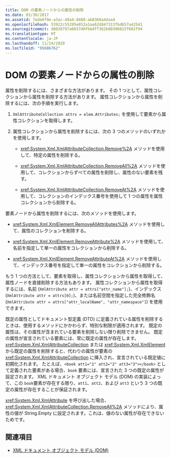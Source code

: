 ```yaml
---
title: DOM の要素ノードからの属性の削除
ms.date: 03/30/2017
ms.assetid: 7ede6f9e-a3ac-49a4-8488-ab8360a44aa4
ms.openlocfilehash: 53922c55295e852a1aa62d847313fbd657a42541
ms.sourcegitcommit: d8020797a6657d0fbbdff362b80300815f682f94
ms.translationtype: HT
ms.contentlocale: ja-JP
ms.lasthandoff: 11/24/2020
ms.locfileid: "95686762"
---
```

# <a name="removing-attributes-from-an-element-node-in-the-dom"></a>DOM の要素ノードからの属性の削除

属性を削除するには、さまざまな方法があります。 その 1 つとして、属性コレクションから属性を削除する方法があります。 属性コレクションから属性を削除するには、次の手順を実行します。  
  
1. `XmlAttributeCollection attrs = elem.Attributes;` を使用して要素から属性コレクションを取得します。  
  
2. 属性コレクションから属性を削除するには、次の 3 つのメソッドのいずれかを使用します。  
  
    - <xref:System.Xml.XmlAttributeCollection.Remove%2A> メソッドを使用して、特定の属性を削除する。  
  
    - <xref:System.Xml.XmlAttributeCollection.RemoveAll%2A> メソッドを使用して、コレクションからずべての属性を削除し、属性のない要素を残す。  
  
    - <xref:System.Xml.XmlAttributeCollection.RemoveAt%2A> メソッドを使用して、コレクションのインデックス番号を使用して 1 つの属性を属性コレクションから削除する。  
  
 要素ノードから属性を削除するには、次のメソッドを使用します。  
  
- <xref:System.Xml.XmlElement.RemoveAllAttributes%2A> メソッドを使用して、属性のコレクションを削除する。  
  
- <xref:System.Xml.XmlElement.RemoveAttribute%2A> メソッドを使用して、名前を指定して単一の属性をコレクションから削除する。  
  
- <xref:System.Xml.XmlElement.RemoveAttributeAt%2A> メソッドを使用して、インデックス番号を指定して単一の属性をコレクションから削除する。  
  
 もう 1 つの方法として、要素を取得し、属性コレクションから属性を取得して、属性ノードを直接削除する方法もあります。 属性コレクションから属性を取得するには、名前 (`XmlAttribute attr = attrs["attr_name"];`)、インデックス (`XmlAttribute attr = attrs[0];`)、または名前空間を指定した完全修飾名 (`XmlAttribute attr = attrs["attr_localName", "attr_namespace"]`) を使用できます。  
  
 既定の属性としてドキュメント型定義 (DTD) に定義されている属性を削除するときは、使用するメソッドにかかわらず、特別な制限が適用されます。 既定の属性は、その属性が含まれている要素を削除しない限り削除できません。 既定の属性が宣言されている要素には、常に既定の属性が存在します。 <xref:System.Xml.XmlAttributeCollection> または <xref:System.Xml.XmlElement> から既定の属性を削除すると、代わりの属性が要素の <xref:System.Xml.XmlAttributeCollection> に挿入され、宣言されている既定値に初期化されます。 たとえば、`<book att1="1" att2="2" att3="3"></book>` として定義された要素がある場合、`book` 要素には、宣言された 3 つの既定の属性が設定されます。 XML ドキュメント オブジェクト モデル (DOM) の実装によって、この `book`要素が存在する限り、`att1`、`att2`、および `att3` という 3 つの既定の属性が存在することが保証されます。  
  
 <xref:System.Xml.XmlAttribute> を呼び出した場合、<xref:System.Xml.XmlAttributeCollection.RemoveAll%2A> メソッドにより、属性の値が String.Empty に設定されます。これは、値のない属性が存在できないためです。  
  
## <a name="see-also"></a>関連項目

- [XML ドキュメント オブジェクト モデル (DOM)](xml-document-object-model-dom.md)
